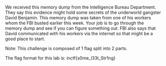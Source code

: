We received this memory dump from the Intelligence Bureau Department. They say this evidence might hold some secrets of the underworld gangster David Benjamin. This memory dump was taken from one of his workers whom the FBI busted earlier this week. Your job is to go through the memory dump and see if you can figure something out. FBI also says that David communicated with his workers via the internet so that might be a good place to start.

Note: This challenge is composed of 1 flag split into 2 parts.

The flag format for this lab is: inctf{s0me_l33t_Str1ng}
